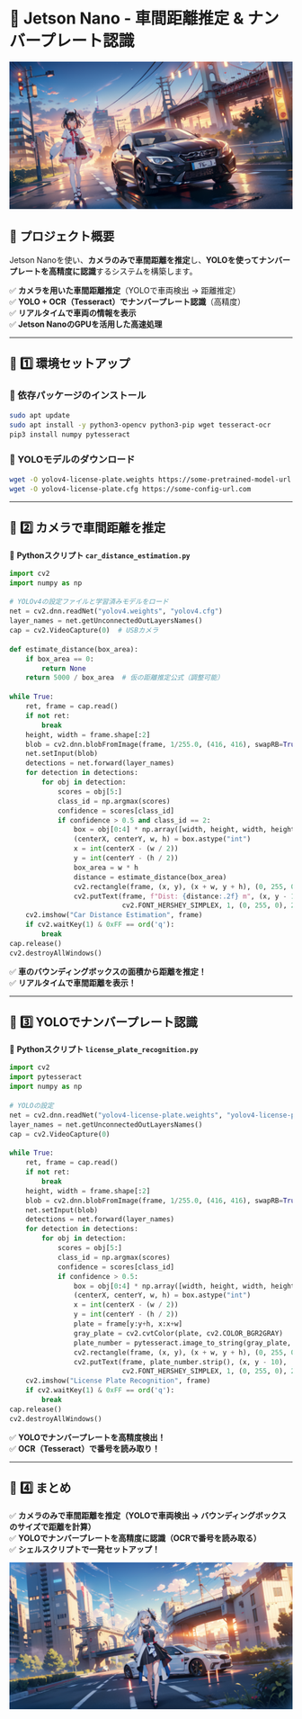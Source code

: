 # 🚗 Jetson Nano - 車間距離推定 & ナンバープレート認識

![タイトル画像](assets/images/header.png)

## **📌 プロジェクト概要**
Jetson Nanoを使い、**カメラのみで車間距離を推定**し、**YOLOを使ってナンバープレートを高精度に認識**するシステムを構築します。

✅ **カメラを用いた車間距離推定**（YOLOで車両検出 → 距離推定）  
✅ **YOLO + OCR（Tesseract）でナンバープレート認識**（高精度）  
✅ **リアルタイムで車両の情報を表示**  
✅ **Jetson NanoのGPUを活用した高速処理**  

---

## **📌 1️⃣ 環境セットアップ**
### **🔧 依存パッケージのインストール**
```bash
sudo apt update
sudo apt install -y python3-opencv python3-pip wget tesseract-ocr
pip3 install numpy pytesseract
```

### **🔧 YOLOモデルのダウンロード**
```bash
wget -O yolov4-license-plate.weights https://some-pretrained-model-url.com
wget -O yolov4-license-plate.cfg https://some-config-url.com
```

---

## **📌 2️⃣ カメラで車間距離を推定**

🔧 **Pythonスクリプト `car_distance_estimation.py`**
```python
import cv2
import numpy as np

# YOLOv4の設定ファイルと学習済みモデルをロード
net = cv2.dnn.readNet("yolov4.weights", "yolov4.cfg")
layer_names = net.getUnconnectedOutLayersNames()
cap = cv2.VideoCapture(0)  # USBカメラ

def estimate_distance(box_area):
    if box_area == 0:
        return None
    return 5000 / box_area  # 仮の距離推定公式（調整可能）

while True:
    ret, frame = cap.read()
    if not ret:
        break
    height, width = frame.shape[:2]
    blob = cv2.dnn.blobFromImage(frame, 1/255.0, (416, 416), swapRB=True, crop=False)
    net.setInput(blob)
    detections = net.forward(layer_names)
    for detection in detections:
        for obj in detection:
            scores = obj[5:]
            class_id = np.argmax(scores)
            confidence = scores[class_id]
            if confidence > 0.5 and class_id == 2:
                box = obj[0:4] * np.array([width, height, width, height])
                (centerX, centerY, w, h) = box.astype("int")
                x = int(centerX - (w / 2))
                y = int(centerY - (h / 2))
                box_area = w * h
                distance = estimate_distance(box_area)
                cv2.rectangle(frame, (x, y), (x + w, y + h), (0, 255, 0), 2)
                cv2.putText(frame, f"Dist: {distance:.2f} m", (x, y - 10),
                            cv2.FONT_HERSHEY_SIMPLEX, 1, (0, 255, 0), 2)
    cv2.imshow("Car Distance Estimation", frame)
    if cv2.waitKey(1) & 0xFF == ord('q'):
        break
cap.release()
cv2.destroyAllWindows()
```
✅ **車のバウンディングボックスの面積から距離を推定！**  
✅ **リアルタイムで車間距離を表示！**  

---

## **📌 3️⃣ YOLOでナンバープレート認識**

🔧 **Pythonスクリプト `license_plate_recognition.py`**
```python
import cv2
import pytesseract
import numpy as np

# YOLOの設定
net = cv2.dnn.readNet("yolov4-license-plate.weights", "yolov4-license-plate.cfg")
layer_names = net.getUnconnectedOutLayersNames()
cap = cv2.VideoCapture(0)

while True:
    ret, frame = cap.read()
    if not ret:
        break
    height, width = frame.shape[:2]
    blob = cv2.dnn.blobFromImage(frame, 1/255.0, (416, 416), swapRB=True, crop=False)
    net.setInput(blob)
    detections = net.forward(layer_names)
    for detection in detections:
        for obj in detection:
            scores = obj[5:]
            class_id = np.argmax(scores)
            confidence = scores[class_id]
            if confidence > 0.5:
                box = obj[0:4] * np.array([width, height, width, height])
                (centerX, centerY, w, h) = box.astype("int")
                x = int(centerX - (w / 2))
                y = int(centerY - (h / 2))
                plate = frame[y:y+h, x:x+w]
                gray_plate = cv2.cvtColor(plate, cv2.COLOR_BGR2GRAY)
                plate_number = pytesseract.image_to_string(gray_plate, config="--psm 7")
                cv2.rectangle(frame, (x, y), (x + w, y + h), (0, 255, 0), 2)
                cv2.putText(frame, plate_number.strip(), (x, y - 10),
                            cv2.FONT_HERSHEY_SIMPLEX, 1, (0, 255, 0), 2)
    cv2.imshow("License Plate Recognition", frame)
    if cv2.waitKey(1) & 0xFF == ord('q'):
        break
cap.release()
cv2.destroyAllWindows()
```
✅ **YOLOでナンバープレートを高精度検出！**  
✅ **OCR（Tesseract）で番号を読み取り！**  

---

## **📌 4️⃣ まとめ**
✅ **カメラのみで車間距離を推定（YOLOで車両検出 → バウンディングボックスのサイズで距離を計算）**  
✅ **YOLOでナンバープレートを高精度に認識（OCRで番号を読み取る）**  
✅ **シェルスクリプトで一発セットアップ！**  

![タイトル画像](assets/images/footer.png)
